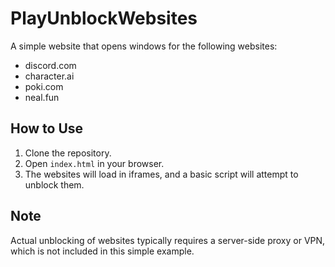 # PlayUnblockWebsites

A simple website that opens windows for the following websites:
- discord.com
- character.ai
- poki.com
- neal.fun

## How to Use

1. Clone the repository.
2. Open `index.html` in your browser.
3. The websites will load in iframes, and a basic script will attempt to unblock them.

## Note

Actual unblocking of websites typically requires a server-side proxy or VPN, which is not included in this simple example.
